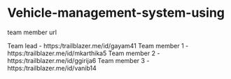 # Vehicle-management-system-using

team member url

Team lead   -  https:/trailblazer.me/id/gayam41
Team member 1 -    https:/trailblazer.me/id/mkarthika5
Team member 2  -   https:/trailblazer.me/id/ggirija6
Team member 3  -   https:/trailblazer.me/id/vanib14
